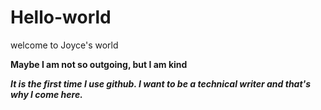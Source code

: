 # Hello-world
welcome to Joyce's world

**Maybe I am not so outgoing, but I am kind**

***It is the first time I use github. I want to be a technical writer and that's why I come here.***
